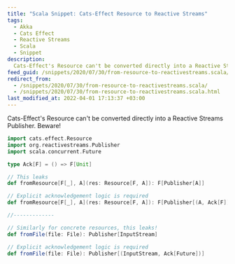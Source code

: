 ```yaml
---
title: "Scala Snippet: Cats-Effect Resource to Reactive Streams"
tags:
  - Akka
  - Cats Effect
  - Reactive Streams
  - Scala
  - Snippet
description:
  Cats-Effect's Resource can't be converted directly into a Reactive Streams Publisher. Beware!
feed_guid: /snippets/2020/07/30/from-resource-to-reactivestreams.scala/
redirect_from:
  - /snippets/2020/07/30/from-resource-to-reactivestreams.scala/
  - /snippets/2020/07/30/from-resource-to-reactivestreams.scala.html
last_modified_at: 2022-04-01 17:13:37 +03:00
---
```


Cats-Effect's Resource can't be converted directly into a Reactive Streams Publisher. Beware!

```scala
import cats.effect.Resource
import org.reactivestreams.Publisher
import scala.concurrent.Future

type Ack[F] = () => F[Unit]

// This leaks
def fromResource[F[_], A](res: Resource[F, A]): F[Publisher[A]]

// Explicit acknowledgement logic is required
def fromResource[F[_], A](res: Resource[F, A]): F[Publisher[(A, Ack[F])]]

//-------------

// Similarly for concrete resources, this leaks!
def fromFile(file: File): Publisher[InputStream]

// Explicit acknowledgement logic is required
def fromFile(file: File): Publisher[(InputStream, Ack[Future])]
```
